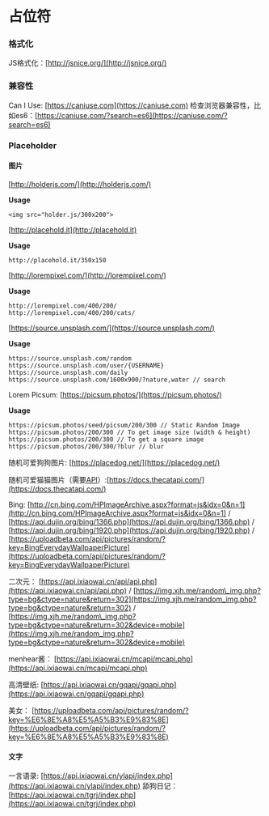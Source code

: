 # 占位符

### 格式化

JS格式化：[http://jsnice.org/](http://jsnice.org/)

### 兼容性

Can I Use: [https://caniuse.com](https://caniuse.com) 检查浏览器兼容性，比如es6：[https://caniuse.com/?search=es6](https://caniuse.com/?search=es6)

### Placeholder

#### 图片

[http://holderjs.com/](http://holderjs.com/)

**Usage**

```text
<img src="holder.js/300x200">
```

[http://placehold.it](http://placehold.it)

**Usage**

```text
http://placehold.it/350x150
```

[http://lorempixel.com/](http://lorempixel.com/)

**Usage**

```text
http://lorempixel.com/400/200/
http://lorempixel.com/400/200/cats/
```

[https://source.unsplash.com/](https://source.unsplash.com/)

**Usage**

```text
https://source.unsplash.com/random
https://source.unsplash.com/user/{USERNAME}
https://source.unsplash.com/daily
https://source.unsplash.com/1600x900/?nature,water // search
```

Lorem Picsum: [https://picsum.photos/](https://picsum.photos/)

**Usage**

```text
https://picsum.photos/seed/picsum/200/300 // Static Random Image
https://picsum.photos/200/300 // To get image size (width & height) 
https://picsum.photos/200/300 // To get a square image
https://picsum.photos/200/300/?blur // blur
```

随机可爱狗狗图片: [https://placedog.net/](https://placedog.net/)

随机可爱猫猫图片（需要[API](https://thecatapi.com/)）:[https://docs.thecatapi.com/](https://docs.thecatapi.com/)

Bing: [http://cn.bing.com/HPImageArchive.aspx?format=js&idx=0&n=1](http://cn.bing.com/HPImageArchive.aspx?format=js&idx=0&n=1) / [https://api.dujin.org/bing/1366.php](https://api.dujin.org/bing/1366.php) / [https://api.dujin.org/bing/1920.php](https://api.dujin.org/bing/1920.php) / [https://uploadbeta.com/api/pictures/random/?key=BingEverydayWallpaperPicture](https://uploadbeta.com/api/pictures/random/?key=BingEverydayWallpaperPicture)

二次元： [https://api.ixiaowai.cn/api/api.php](https://api.ixiaowai.cn/api/api.php) / [https://img.xjh.me/random\_img.php?type=bg&ctype=nature&return=302](https://img.xjh.me/random_img.php?type=bg&ctype=nature&return=302) / [https://img.xjh.me/random\_img.php?type=bg&ctype=nature&return=302&device=mobile](https://img.xjh.me/random_img.php?type=bg&ctype=nature&return=302&device=mobile)

menhear酱： [https://api.ixiaowai.cn/mcapi/mcapi.php](https://api.ixiaowai.cn/mcapi/mcapi.php)

高清壁纸: [https://api.ixiaowai.cn/gqapi/gqapi.php](https://api.ixiaowai.cn/gqapi/gqapi.php)

美女： [https://uploadbeta.com/api/pictures/random/?key=%E6%8E%A8%E5%A5%B3%E9%83%8E](https://uploadbeta.com/api/pictures/random/?key=%E6%8E%A8%E5%A5%B3%E9%83%8E)

#### 文字

一言语录: [https://api.ixiaowai.cn/ylapi/index.php](https://api.ixiaowai.cn/ylapi/index.php) 舔狗日记：[https://api.ixiaowai.cn/tgrj/index.php](https://api.ixiaowai.cn/tgrj/index.php)

